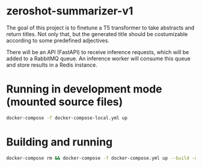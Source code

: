# zeroshot-summarizer-v1

The goal of this project is to finetune a T5 transformer to take abstracts and return titles. Not only that, but the generated title should be costumizable according to some predefined adjectives.

There will be an API (FastAPI) to receive inference requests, which will be added to a RabbitMQ queue. An inference worker will consume this queue and store results in a Redis instance.

# Running in development mode (mounted source files)

```bash
docker-compose -f docker-compose-local.yml up
```

# Building and running

```bash
docker-compose rm && docker-compose -f docker-compose.yml up --build -d && docker-compose logs --tail 100 -f
```
